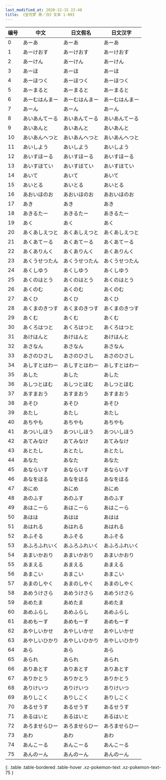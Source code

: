 ```yaml
---
last_modified_at: 2020-12-15 22:48
title: 《宝可梦 黑／白》文本 1-093
---
```

| 编号 | 中文 | 日文假名 | 日文汉字 |
| ---- | ---- | ---- | --- |
| 0 | あーあ | あーあ | あーあ |
| 1 | あーけおす | あーけおす | あーけおす |
| 2 | あーけん | あーけん | あーけん |
| 3 | あーほ | あーほ | あーほ |
| 4 | あーほつく | あーほつく | あーほつく |
| 5 | あーまると | あーまると | あーまると |
| 6 | あーむはんまー | あーむはんまー | あーむはんまー |
| 7 | あーん | あーん | あーん |
| 8 | あいあんてーる | あいあんてーる | あいあんてーる |
| 9 | あいあんと | あいあんと | あいあんと |
| 10 | あいあんへつと | あいあんへつと | あいあんへつと |
| 11 | あいしよう | あいしよう | あいしよう |
| 12 | あいすほーる | あいすほーる | あいすほーる |
| 13 | あいすほてい | あいすほてい | あいすほてい |
| 14 | あいて | あいて | あいて |
| 15 | あいとる | あいとる | あいとる |
| 16 | あおいほのお | あおいほのお | あおいほのお |
| 17 | あき | あき | あき |
| 18 | あきるたー | あきるたー | あきるたー |
| 19 | あく | あく | あく |
| 20 | あくあしえつと | あくあしえつと | あくあしえつと |
| 21 | あくあてーる | あくあてーる | あくあてーる |
| 22 | あくありんく | あくありんく | あくありんく |
| 23 | あくうせつたん | あくうせつたん | あくうせつたん |
| 24 | あくしゆう | あくしゆう | あくしゆう |
| 25 | あくのはとう | あくのはとう | あくのはとう |
| 26 | あくのむ | あくのむ | あくのむ |
| 27 | あくひ | あくひ | あくひ |
| 28 | あくまのきつす | あくまのきつす | あくまのきつす |
| 29 | あくむ | あくむ | あくむ |
| 30 | あくろはつと | あくろはつと | あくろはつと |
| 31 | あけはんと | あけはんと | あけはんと |
| 32 | あさなん | あさなん | あさなん |
| 33 | あさのひさし | あさのひさし | あさのひさし |
| 34 | あしすとはわー | あしすとはわー | あしすとはわー |
| 35 | あした | あした | あした |
| 36 | あしつとほむ | あしつとほむ | あしつとほむ |
| 37 | あすまおう | あすまおう | あすまおう |
| 38 | あそひ | あそひ | あそひ |
| 39 | あたし | あたし | あたし |
| 40 | あちやも | あちやも | あちやも |
| 41 | あついしほう | あついしほう | あついしほう |
| 42 | あてみなけ | あてみなけ | あてみなけ |
| 43 | あとたし | あとたし | あとたし |
| 44 | あなた | あなた | あなた |
| 45 | あならいす | あならいす | あならいす |
| 46 | あなをほる | あなをほる | あなをほる |
| 47 | あにめ | あにめ | あにめ |
| 48 | あのふす | あのふす | あのふす |
| 49 | あはこーら | あはこーら | あはこーら |
| 50 | あはは | あはは | あはは |
| 51 | あはれる | あはれる | あはれる |
| 52 | あふそる | あふそる | あふそる |
| 53 | あふろふれいく | あふろふれいく | あふろふれいく |
| 54 | あまいかおり | あまいかおり | あまいかおり |
| 55 | あまえる | あまえる | あまえる |
| 56 | あまこい | あまこい | あまこい |
| 57 | あまのしやく | あまのしやく | あまのしやく |
| 58 | あめうけさら | あめうけさら | あめうけさら |
| 59 | あめたま | あめたま | あめたま |
| 60 | あめふらし | あめふらし | あめふらし |
| 61 | あめもーす | あめもーす | あめもーす |
| 62 | あやしいかせ | あやしいかせ | あやしいかせ |
| 63 | あやしいひかり | あやしいひかり | あやしいひかり |
| 64 | あら | あら | あら |
| 65 | あられ | あられ | あられ |
| 66 | ありあとす | ありあとす | ありあとす |
| 67 | ありかとう | ありかとう | ありかとう |
| 68 | ありけいつ | ありけいつ | ありけいつ |
| 69 | ありしこく | ありしこく | ありしこく |
| 70 | あるせうす | あるせうす | あるせうす |
| 71 | あるはいと | あるはいと | あるはいと |
| 72 | あろませらひー | あろませらひー | あろませらひー |
| 73 | あわ | あわ | あわ |
| 74 | あんこーる | あんこーる | あんこーる |
| 75 | あんのーん | あんのーん | あんのーん |
{: .table .table-bordered .table-hover .xz-pokemon-text .xz-pokemon-text-75 }